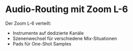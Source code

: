 # Audio-Routing mit Zoom L-6

Der Zoom L-6 verteilt:
- Instrumente auf dedizierte Kanäle
- Szenenwechsel für verschiedene Mix-Situationen
- Pads für One-Shot Samples